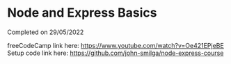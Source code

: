# Node and Express Basics

Completed on 29/05/2022

freeCodeCamp link here: https://www.youtube.com/watch?v=Oe421EPjeBE
Setup code link here: https://github.com/john-smilga/node-express-course 
